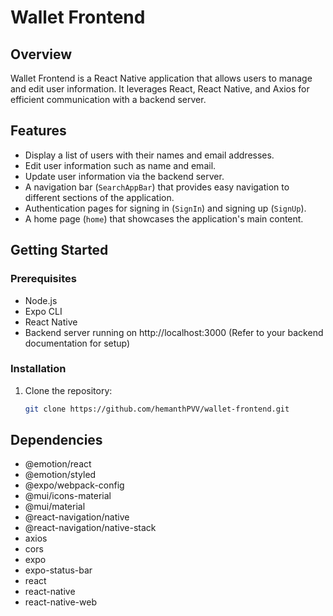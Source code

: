 # Wallet Frontend

## Overview

Wallet Frontend is a React Native application that allows users to manage and edit user information. It leverages React, React Native, and Axios for efficient communication with a backend server.

## Features

- Display a list of users with their names and email addresses.
- Edit user information such as name and email.
- Update user information via the backend server.
- A navigation bar (`SearchAppBar`) that provides easy navigation to different sections of the application.
- Authentication pages for signing in (`SignIn`) and signing up (`SignUp`).
- A home page (`home`) that showcases the application's main content.

## Getting Started

### Prerequisites

- Node.js
- Expo CLI
- React Native
- Backend server running on http://localhost:3000 (Refer to your backend documentation for setup)

### Installation

1. Clone the repository:

   ```bash
   git clone https://github.com/hemanthPVV/wallet-frontend.git
   ```

## Dependencies

- @emotion/react
- @emotion/styled
- @expo/webpack-config
- @mui/icons-material
- @mui/material
- @react-navigation/native
- @react-navigation/native-stack
- axios
- cors
- expo
- expo-status-bar
- react
- react-native
- react-native-web
